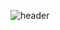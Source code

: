 ![header](https://capsule-render.vercel.app/api?type=waving&color=_custom_gradient&customColorList=0,2&height=200&text=EonEon's%20GITHUB&fontSize=50&animation=twinkling&fontAlign=68&fontAlignY=36)
